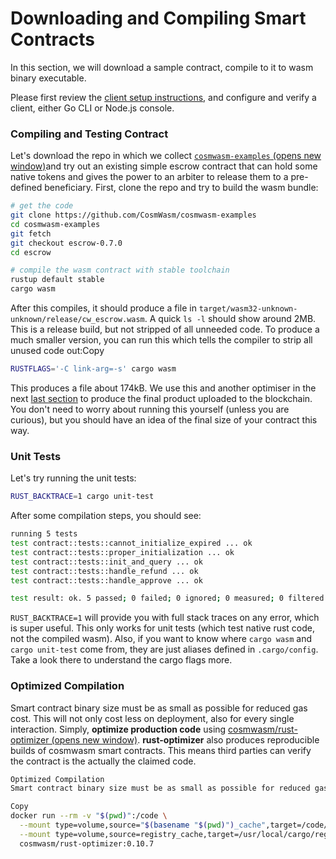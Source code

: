 # Downloading and Compiling Smart Contracts

In this section, we will download a sample contract, compile to it to wasm binary executable.

Please first review the [client setup instructions](https://docs.cosmwasm.com/0.13/getting-started/setting-env.html), and configure and verify a client, either Go CLI or Node.js console.

### Compiling and Testing Contract <a id="compiling-and-testing-contract"></a>

Let's download the repo in which we collect [`cosmwasm-examples` \(opens new window\)](https://github.com/CosmWasm/cosmwasm-examples)and try out an existing simple escrow contract that can hold some native tokens and gives the power to an arbiter to release them to a pre-defined beneficiary. First, clone the repo and try to build the wasm bundle:

```bash
# get the code
git clone https://github.com/CosmWasm/cosmwasm-examples
cd cosmwasm-examples
git fetch
git checkout escrow-0.7.0
cd escrow

# compile the wasm contract with stable toolchain
rustup default stable
cargo wasm
```

After this compiles, it should produce a file in `target/wasm32-unknown-unknown/release/cw_escrow.wasm`. A quick `ls -l` should show around 2MB. This is a release build, but not stripped of all unneeded code. To produce a much smaller version, you can run this which tells the compiler to strip all unused code out:Copy  


```bash
RUSTFLAGS='-C link-arg=-s' cargo wasm
```

This produces a file about 174kB. We use this and another optimiser in the next [last section](https://docs.cosmwasm.com/0.13/getting-started/compile-contract.html#Optimized-Compilation) to produce the final product uploaded to the blockchain. You don't need to worry about running this yourself \(unless you are curious\), but you should have an idea of the final size of your contract this way.

### Unit Tests <a id="unit-tests"></a>

Let's try running the unit tests:

```bash
RUST_BACKTRACE=1 cargo unit-test
```

After some compilation steps, you should see:

```bash
running 5 tests
test contract::tests::cannot_initialize_expired ... ok
test contract::tests::proper_initialization ... ok
test contract::tests::init_and_query ... ok
test contract::tests::handle_refund ... ok
test contract::tests::handle_approve ... ok

test result: ok. 5 passed; 0 failed; 0 ignored; 0 measured; 0 filtered out
```

`RUST_BACKTRACE=1` will provide you with full stack traces on any error, which is super useful. This only works for unit tests \(which test native rust code, not the compiled wasm\). Also, if you want to know where `cargo wasm` and `cargo unit-test` come from, they are just aliases defined in `.cargo/config`. Take a look there to understand the cargo flags more.

### Optimized Compilation <a id="optimized-compilation"></a>

Smart contract binary size must be as small as possible for reduced gas cost. This will not only cost less on deployment, also for every single interaction. Simply, **optimize production code** using [cosmwasm/rust-optimizer \(opens new window\)](https://github.com/CosmWasm/rust-optimizer). **rust-optimizer** also produces reproducible builds of cosmwasm smart contracts. This means third parties can verify the contract is the actually the claimed code.

```bash
Optimized Compilation
Smart contract binary size must be as small as possible for reduced gas cost. This will not only cost less on deployment, also for every single interaction. Simply, optimize production code using cosmwasm/rust-optimizer (opens new window). rust-optimizer also produces reproducible builds of cosmwasm smart contracts. This means third parties can verify the contract is the actually the claimed code.

Copy
docker run --rm -v "$(pwd)":/code \
  --mount type=volume,source="$(basename "$(pwd)")_cache",target=/code/target \
  --mount type=volume,source=registry_cache,target=/usr/local/cargo/registry \
  cosmwasm/rust-optimizer:0.10.7
```

